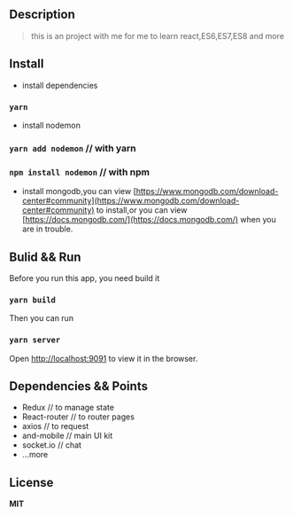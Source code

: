 ## Description
> this is an project with me for me to learn react,ES6,ES7,ES8 and more

## Install
* install dependencies
### `yarn`
* install nodemon
### `yarn add nodemon` // with yarn
### `npm install nodemon` // with npm
* install mongodb,you can view [https://www.mongodb.com/download-center#community](https://www.mongodb.com/download-center#community) to install,or you can view [https://docs.mongodb.com/](https://docs.mongodb.com/) when you are in trouble.

## Bulid && Run
Before you run this app, you need build it
### `yarn build`
Then you can run
### `yarn server`
Open [http://localhost:9091](http://localhost:9091) to view it in the browser.

## Dependencies && Points
* Redux // to manage state
* React-router // to router pages
* axios // to request
* and-mobile // main UI kit
* socket.io // chat
* ...more

## License

**MIT**